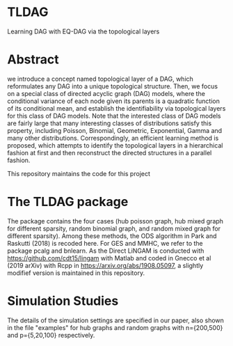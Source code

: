 # TLDAG
 Learning DAG with EQ-DAG via the topological layers
# Abstract

we introduce a concept named topological layer of a DAG, which reformulates any DAG into
a unique topological structure. Then, we focus on a special class of directed acyclic graph
(DAG) models, where the conditional variance of each node given its parents is a quadratic
function of its conditional mean, and establish the identifiability via topological layers for
this class of DAG models. Note that the interested class of DAG models are fairly large that
many interesting classes of distributions satisfy this property, including Poisson, Binomial,
Geometric, Exponential, Gamma and many other distributions. Correspondingly, an efficient
learning method is proposed, which attempts to identify the topological layers in a hierarchical
fashion at first and then reconstruct the directed structures in a parallel fashion.

This repository maintains the code for this project

# The TLDAG package
The package contains the four cases (hub poisson graph, hub mixed graph for different sparsity, random binomial graph,
and random mixed graph for different sparsity). Among these methods, the ODS algorithm in Park and Raskutti (2018) is recoded
here. For GES and MMHC, we refer to the package pcalg and bnlearn. As the Direct LiNGAM is conducted with 
https://github.com/cdt15/lingam with Matlab and coded in Gnecco et al (2019 arXiv) with Rcpp in https://arxiv.org/abs/1908.05097,
a slightly modifief version is maintained in this repository.



# Simulation Studies

The details of the simulation settings are specified in our paper, also shown in the file "examples" 
for hub graphs and random graphs with n=\{200,500\} and p=\{5,20,100\} respectively.
